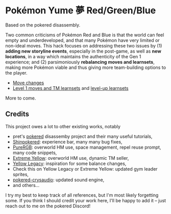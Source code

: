 # Pokémon Yume 夢 Red/Green/Blue

Based on the pokered disassembly.

Two common criticisms of Pokémon Red and Blue is that the world can feel empty and underdeveloped, and that many Pokémon have very limited or non-ideal moves.
This hack focuses on addressing these two issues by (1) **adding new storyline events**, especially in the post-game, as well as **new locations**, in a way which maintains the authenticity of the Gen 1 experience; and (2) parsimoniously **rebalancing moves and learnsets**, making more Pokémon viable and thus giving more team-building options to the player.

- [Move changes](docs/move_changes.md)
- [Level 1 moves and TM learnsets](data/pokemon/base_stats) and [level-up learnsets](data/pokemon/evos_moves.asm)

More to come.


## Credits

This project owes a lot to other existing works, notably

- pret's [pokered](https://github.com/pret/pokered) disassemby project and their many useful tutorials,
- [Shinpokered](https://github.com/jojobear13/shinpokered): experience bar, many many bug fixes,
- [PureRGB](https://github.com/Vortyne/pureRGB): overworld HM use, space management, repel reuse prompt, many code snippets,
- [Extreme Yellow](https://github.com/RainbowMetalPigeon/ExtremeYellow): overworld HM use, dynamic TM seller,
- [Yellow Legacy](https://github.com/cRz-Shadows/Pokemon_Yellow_Legacy): inspiration for some balance changes,
- Check this on Yellow Legacy or Extreme Yellow: updated gym leader sprites,
- [pokered-crysaudio](https://github.com/dannye/pokered-crysaudio/tree/1edc6019fb8630bccd94f0b0e7dd4082cf7f4245): updated sound engine,
- and others...

I try my best to keep track of all references, but I'm most likely forgetting some.
If you think I should credit your work here, I'll be happy to add it – just reach out to me on the pokered Discord!
